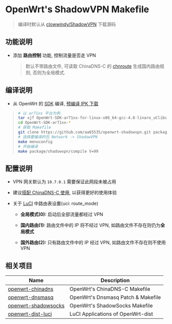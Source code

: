 OpenWrt's ShadowVPN Makefile
===

 > 编译时默认从 [clowwindy/ShadowVPN][1] 下载源码

功能说明
---

 - 添加 **路由控制** 功能, 控制流量是否走 VPN

   > 默认不带路由文件, 可读取 ChinaDNS-C 的 [chnroute][3] 生成国内路由规则, 否则为全局模式.  

编译说明
---

 - 从 OpenWrt 的 [SDK][S] 编译, [预编译 IPK 下载][2]

 > ```bash
 > # 以 ar71xx 平台为例
 > tar xjf OpenWrt-SDK-ar71xx-for-linux-x86_64-gcc-4.8-linaro_uClibc-0.9.33.2.tar.bz2
 > cd OpenWrt-SDK-ar71xx-*
 > # 获取 Makefile
 > git clone https://github.com/aa65535/openwrt-shadowvpn.git package/shadowvpn
 > # 选择要编译的包 Network -> ShadowVPN
 > make menuconfig
 > # 开始编译
 > make package/shadowvpn/compile V=99
 > ```

配置说明
---

 - VPN 网关默认为 `10.7.0.1` 需要保证此网段未被占用  

 - 建议[搭配 ChinaDNS-C 使用][8], 以获得更好的使用体验  

 - 关于 [LuCI][L] 中路由表设置(uci: route_mode)  

    * **全局模式(0):** 启动后全部流量都经过 VPN  

    * **国内路由(1):** 路由文件中的 IP 将不经过 VPN, 如路由文件不存在则仍为**全局模式**  

    * **国外路由(2):** 只有路由文件中的 IP 经过 VPN, 如路由文件不存在则不使用 VPN  

相关项目
---

 Name                     | Description
 -------------------------|-----------------------------------
 [openwrt-chinadns][5]    | OpenWrt's ChinaDNS-C Makefile
 [openwrt-dnsmasq][6]     | OpenWrt's Dnsmasq Patch & Makefile
 [openwrt-shadowsocks][7] | OpenWrt's ShadowSocks Makefile
 [openwrt-dist-luci][L]   | LuCI Applications of OpenWrt-dist


  [1]: https://github.com/clowwindy/ShadowVPN
  [2]: https://sourceforge.net/projects/openwrt-dist/files/shadowvpn/
  [3]: https://github.com/aa65535/openwrt-chinadns/blob/master/files/chinadns.route
  [5]: https://github.com/aa65535/openwrt-chinadns
  [6]: https://github.com/aa65535/openwrt-dnsmasq
  [7]: https://github.com/aa65535/openwrt-shadowsocks
  [8]: https://sourceforge.net/p/openwrt-dist/wiki/Plan6/
  [S]: http://downloads.openwrt.org/snapshots/trunk/
  [L]: https://github.com/aa65535/openwrt-dist-luci

